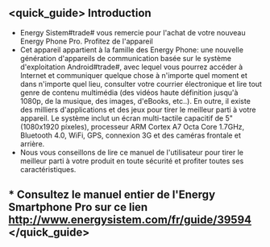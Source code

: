 ## <quick_guide> Introduction

* Energy Sistem#trade# vous remercie pour l'achat de votre nouveau Energy Phone Pro. Profitez de l'appareil
* Cet appareil appartient à la famille des Energy Phone: une nouvelle génération d'appareils de communication basée sur le système d'exploitation Android#trade#, avec lequel vous pourrez accéder à Internet et communiquer quelque chose à n'importe quel moment et dans n'importe quel lieu, consulter votre courrier électronique et lire tout genre de contenu multimédia (des vidéos haute définition jusqu'à 1080p, de la musique, des images, d'eBooks, etc..). En outre, il existe des milliers d'applications et des jeux pour tirer le meilleur parti à votre appareil. Le système inclut un écran multi-tactile capacitif de 5" (1080x1920 píxeles), processeur ARM Cortex A7 Octa Core 1.7GHz, Bluetooth 4.0, WiFi, GPS, connexion 3G et des caméras frontale et arrière.
* Nous vous conseillons de lire ce manuel de l'utilisateur pour tirer le meilleur parti à votre produit en toute sécurité et profiter toutes ses caractéristiques.

## <unique> * Consultez le manuel entier de l'Energy Smartphone Pro sur ce lien http://www.energysistem.com/fr/guide/39594 </unique> </quick_guide>
